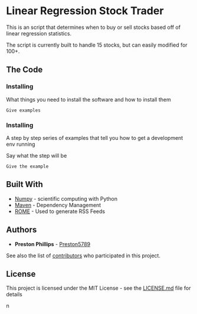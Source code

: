 # Linear Regression Stock Trader

This is an script that determines when to buy or sell stocks based off of linear regression statistics. 

The script is currently built to handle 15 stocks, but can easily modified for 100+.

## The Code

### Installing

What things you need to install the software and how to install them

```
Give examples
```

### Installing

A step by step series of examples that tell you how to get a development env running

Say what the step will be

```
Give the example
```



## Built With

* [Numpy](https://www.numpy.org/) - scientific computing with Python
* [Maven](https://maven.apache.org/) - Dependency Management
* [ROME](https://rometools.github.io/rome/) - Used to generate RSS Feeds


## Authors

* **Preston Phillips** - [Preston5789](https://github.com/Preston5789)

See also the list of [contributors](https://github.com/your/project/contributors) who participated in this project.

## License

This project is licensed under the MIT License - see the [LICENSE.md](LICENSE.md) file for details

n
